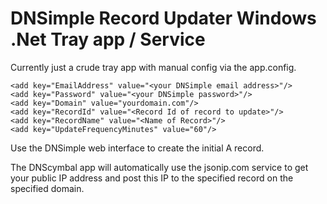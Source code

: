 DNSimple Record Updater Windows .Net Tray app / Service
=======================================================
Currently just a crude tray app with manual config via the app.config.


    <add key="EmailAddress" value="<your DNSimple email address>"/>
    <add key="Password" value="<your DNSimple password>"/>
    <add key="Domain" value="yourdomain.com"/>
    <add key="RecordId" value="<Record Id of record to update>"/>
    <add key="RecordName" value="<Name of Record>"/>
    <add key="UpdateFrequencyMinutes" value="60"/>

Use the DNSimple web interface to create the initial A record. 

The DNScymbal app will automatically use the jsonip.com service to get your public IP address
and post this IP to the specified record on the specified domain.

